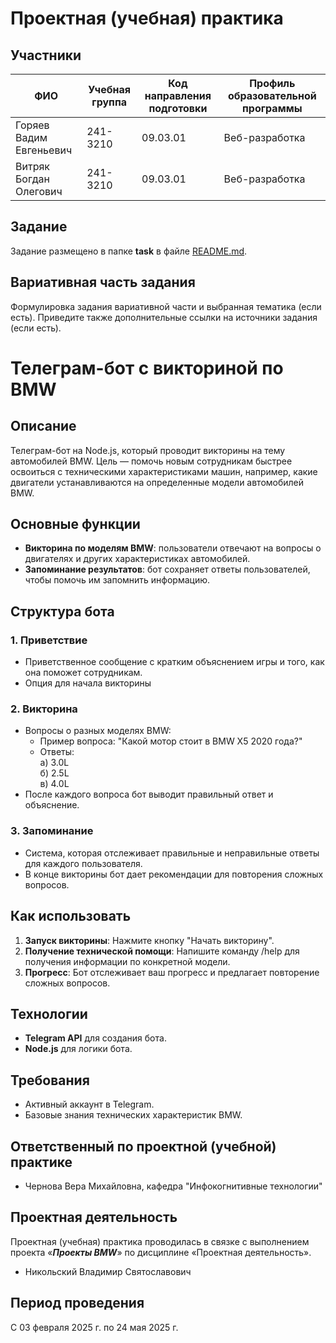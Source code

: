 # Проектная (учебная) практика

## Участники

| ФИО                     | Учебная группа | Код направления подготовки | Профиль образовательной программы |
|-------------------------|----------------|----------------------------|-----------------------------------|
| Горяев Вадим Евгеньевич | 241-3210 | 09.03.01 | Веб-разработка |
| Витряк Богдан Олегович  | 241-3210 | 09.03.01 | Веб-разработка |


## Задание

Задание размещено в папке **task** в файле [README.md](task/README.md).

## Вариативная часть задания

Формулировка задания вариативной части и выбранная тематика (если есть). Приведите также дополнительные ссылки на источники задания (если есть).

# Телеграм-бот с викториной по BMW

## Описание

Телеграм-бот на Node.js, который проводит викторины на тему автомобилей BMW. Цель — помочь новым сотрудникам быстрее освоиться с техническими характеристиками машин, например, какие двигатели устанавливаются на определенные модели автомобилей BMW.

## Основные функции

- **Викторина по моделям BMW**: пользователи отвечают на вопросы о двигателях и других характеристиках автомобилей.
- **Запоминание результатов**: бот сохраняет ответы пользователей, чтобы помочь им запомнить информацию.

## Структура бота

### 1. Приветствие

- Приветственное сообщение с кратким объяснением игры и того, как она поможет сотрудникам.
- Опция для начала викторины

### 2. Викторина

- Вопросы о разных моделях BMW:
  - Пример вопроса: "Какой мотор стоит в BMW X5 2020 года?"
  - Ответы:  
    а) 3.0L  
    б) 2.5L  
    в) 4.0L
- После каждого вопроса бот выводит правильный ответ и объяснение.

### 3. Запоминание

- Система, которая отслеживает правильные и неправильные ответы для каждого пользователя.
- В конце викторины бот дает рекомендации для повторения сложных вопросов.


## Как использовать

1. **Запуск викторины**: Нажмите кнопку "Начать викторину".
2. **Получение технической помощи**: Напишите команду /help для получения информации по конкретной модели.
3. **Прогресс**: Бот отслеживает ваш прогресс и предлагает повторение сложных вопросов.

## Технологии

- **Telegram API** для создания бота.
- **Node.js** для логики бота.

## Требования

- Активный аккаунт в Telegram.
- Базовые знания технических характеристик BMW.

## Ответственный по проектной (учебной) практике

- Чернова Вера Михайловна, кафедра "Инфокогнитивные технологии"
  
## Проектная деятельность

Проектная (учебная) практика проводилась в связке с выполнением проекта «***Проекты BMW***» по дисциплине «Проектная деятельность».

- Никольский Владимир Святославович

## Период проведения

С 03 февраля 2025 г. по 24 мая 2025 г.
